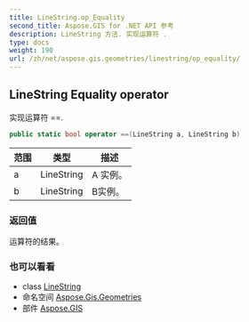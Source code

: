 ```yaml
---
title: LineString.op_Equality
second_title: Aspose.GIS for .NET API 参考
description: LineString 方法. 实现运算符 .
type: docs
weight: 190
url: /zh/net/aspose.gis.geometries/linestring/op_equality/
---
```

## LineString Equality operator

实现运算符 ==.

```csharp
public static bool operator ==(LineString a, LineString b)
```

| 范围 | 类型 | 描述 |
| --- | --- | --- |
| a | LineString | A 实例。 |
| b | LineString | B实例。 |

### 返回值

运算符的结果。

### 也可以看看

* class [LineString](../)
* 命名空间 [Aspose.Gis.Geometries](../../linestring/)
* 部件 [Aspose.GIS](../../../)



